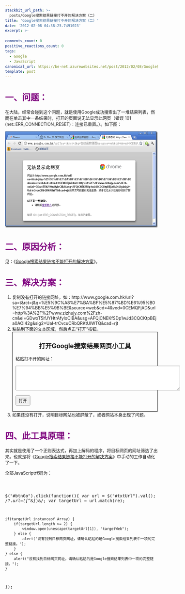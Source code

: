 ```yaml
---
stackbit_url_path: >-
  posts/Google搜索结果链接打不开的解决方案（二）
title: 'Google搜索结果链接打不开的解决方案（二）'
date: '2012-02-08 04:38:25.7491023'
excerpt: >-
  
comments_count: 0
positive_reactions_count: 0
tags: 
  - Google
  - JavaScript
canonical_url: https://be-net.azurewebsites.net/post/2012/02/08/Google搜索结果链接打不开的解决方案（二）
template: post
---
```

<h1><font color="#800080">一、问题：</font></h1>  <p>在大陆，经常会碰到这个问题，就是使用Google成功搜索出了一堆结果列表，然而在单击其中一条结果时，打开的页面说无法显示此网页（错误 101 (net::ERR_CONNECTION_RESET)：连接已重置。）。如下图：</p>  <p><a href="https://raw.githubusercontent.com/Jeff-Tian/blogengine.net/master/Source/BlogEngine/BlogEngine.NET/App_Data/files/image_438.png"><img title="Google搜索结果链接不能打开的解决方案" border="0" alt="Google搜索结果链接不能打开的解决方案" src="https://raw.githubusercontent.com/Jeff-Tian/blogengine.net/master/Source/BlogEngine/BlogEngine.NET/App_Data/files/image_thumb_172.png" width="551" height="318" /></a></p>  <h1><font color="#800080">二、原因分析：</font></h1>  <p>见：《<a href="http://www.zizhujy.com/blog/post/2012/02/07/Google%E6%90%9C%E7%B4%A2%E7%BB%93%E6%9E%9C%E9%93%BE%E6%8E%A5%E4%B8%8D%E8%83%BD%E6%89%93%E5%BC%80%E7%9A%84%E8%A7%A3%E5%86%B3%E6%96%B9%E6%A1%88.aspx">Google搜索结果链接不能打开的解决方案</a>》。</p>  <h1><font color="#800080">三、解决方案：</font></h1>  <ol>   <li>复制没有打开的链接网址，如：http://www.google.com.hk/url?sa=t&amp;rct=j&amp;q=%E5%9C%A8%E7%BA%BF%E5%87%BD%E6%95%B0%E7%94%BB%E5%9B%BE&amp;source=web&amp;cd=4&amp;ved=0CEMQFjAD&amp;url=http%3A%2F%2Fwww.zizhujy.com%2Fzh-cn&amp;ei=GDwxT5ifJYHtrAfyloCIBA&amp;usg=AFQjCNEKfSDp1wJd3CQCKtpBEja0AOI42g&amp;sig2=UaI-trCvcuCRbQRKtUlWTQ&amp;cad=rjt </li>    <li>粘贴到下面的文本区域，然后点击“打开”按钮。      <div style="border-bottom: black 1px solid; border-left: black 1px solid; padding-bottom: 5px; padding-left: 10px; padding-right: 10px; border-top: black 1px solid; border-right: black 1px solid; padding-top: 0px">       <h2 style="text-align: center;">打开Google搜索结果网页小工具</h2>        <p><label for="txtUrl">粘贴打不开的网址：</label></p> 	<p><textarea cols="65" rows="5" id="txtUrl"></textarea></p> 	<p><input id="btnGo" type="button" value=" 打开 " style="padding: 5px;" /></p>       <script type="text/javascript">


$("#btnGo").click(function(){
	var url = $("#txtUrl").val();
	var re = /\?.*url=([^&]*)&/;
	var targetUrl = url.match(re);
		
	if(targetUrl instanceof Array) {
		if(targetUrl.length >= 2) {
			window.open(unescape(targetUrl[1]), "targetWeb");
		} else {
			alert("没有找到目标网页网址，请确认粘贴的是Google搜索结果列表中一项的完整链接。");
		}
	} else {
		alert("没有找到目标网页网址，请确认粘贴的是Google搜索结果列表中一项的完整链接。");
	}
});


</script></div>   </li>    <li>如果还没有打开，说明目标网站也被屏蔽了，或者网站本身出现了问题。 </li> </ol>  <h1><font color="#800080">四、此工具原理：</font></h1>  <p>其实就是使用了一个正则表达式，再加上解码的程序，将目标网页的网址筛选了出来。也就是将《<a href="http://www.zizhujy.com/blog/post/2012/02/07/Google%E6%90%9C%E7%B4%A2%E7%BB%93%E6%9E%9C%E9%93%BE%E6%8E%A5%E4%B8%8D%E8%83%BD%E6%89%93%E5%BC%80%E7%9A%84%E8%A7%A3%E5%86%B3%E6%96%B9%E6%A1%88.aspx">Google搜索结果链接不能打开的解决方案</a>》中手动的工作自动化了一下。</p>  <p>全部JavaScript代码为：</p> <pre class="brush: javascript">

$("#btnGo").click(function(){
	var url = $("#txtUrl").val();
	var re = /\?.*url=([^&]*)&/;
	var targetUrl = url.match(re);
		
	if(targetUrl instanceof Array) {
		if(targetUrl.length >= 2) {
			window.open(unescape(targetUrl[1]), "targetWeb");
		} else {
			alert("没有找到目标网页网址，请确认粘贴的是Google搜索结果列表中一项的完整链接。");
		}
	} else {
		alert("没有找到目标网页网址，请确认粘贴的是Google搜索结果列表中一项的完整链接。");
	}
});
</pre>